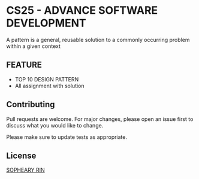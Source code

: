 # CS25 - ADVANCE SOFTWARE DEVELOPMENT

A pattern is a general, reusable solution to a commonly occurring problem
within a given context

## FEATURE
- TOP 10 DESIGN PATTERN
- All assignment with solution

## Contributing

Pull requests are welcome. For major changes, please open an issue first
to discuss what you would like to change.

Please make sure to update tests as appropriate.

## License

[SOPHEARY RIN](https://github.com/sophearyrin-dev)
